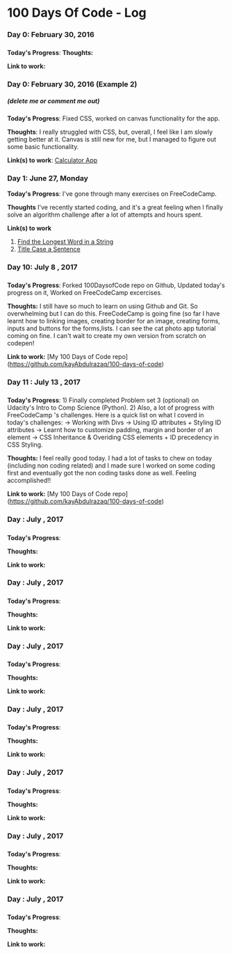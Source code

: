 # 100 Days Of Code - Log

### Day 0: February 30, 2016 
##### 

**Today's Progress**: 
**Thoughts:** 

**Link to work:** 

### Day 0: February 30, 2016 (Example 2)
##### (delete me or comment me out)

**Today's Progress**: Fixed CSS, worked on canvas functionality for the app.

**Thoughts**: I really struggled with CSS, but, overall, I feel like I am slowly getting better at it. Canvas is still new for me, but I managed to figure out some basic functionality.

**Link(s) to work**: [Calculator App](http://www.example.com)


### Day 1: June 27, Monday

**Today's Progress**: I've gone through many exercises on FreeCodeCamp.

**Thoughts** I've recently started coding, and it's a great feeling when I finally solve an algorithm challenge after a lot of attempts and hours spent.

**Link(s) to work**
1. [Find the Longest Word in a String](https://www.freecodecamp.com/challenges/find-the-longest-word-in-a-string)
2. [Title Case a Sentence](https://www.freecodecamp.com/challenges/title-case-a-sentence)

### Day 10: July 8 , 2017 
##### 

**Today's Progress**: Forked 100DaysofCode repo on Github, Updated today's progress on it, Worked on FreeCodeCamp excercises.

**Thoughts:** I still have so much to learn on using Github and Git. So overwhelming but I can do this. FreeCodeCamp is going fine (so far I have learnt how to linking images, creating border for an image, creating forms, inputs and buttons for the forms,lists. I can see the cat photo app tutorial coming on fine. I can't wait to create my own version from scratch on codepen! 

**Link to work:** [My 100 Days of Code repo] (https://github.com/kayAbdulrazaq/100-days-of-code)

### Day 11 : July 13  , 2017 
##### 

**Today's Progress**: 1) Finally completed Problem set 3 (optional) on Udacity's Intro to Comp Science (Python). 
2) Also, a lot of progress with FreeCodeCamp 's challenges. Here is a quick list on what I coverd in today's challenges: 
-> Working with Divs
-> Using ID attributes + Styling ID attributes 
-> Learnt how to customize padding, margin and  border of an element 
-> CSS Inheritance & Overiding CSS elements + ID precedency in CSS Styling. 


**Thoughts:** I feel really good today. I had a lot of tasks to chew on today (including non coding related) and I made sure I worked on some coding first and eventually got the non coding tasks done as well. Feeling accomplished!! 

**Link to work:** [My 100 Days of Code repo] (https://github.com/kayAbdulrazaq/100-days-of-code)


### Day : July  , 2017 
##### 

**Today's Progress**: 

**Thoughts:** 

**Link to work:** 


### Day : July  , 2017 
##### 

**Today's Progress**: 

**Thoughts:** 

**Link to work:** 


### Day : July  , 2017 
##### 

**Today's Progress**: 

**Thoughts:** 

**Link to work:** 


### Day : July  , 2017 
##### 

**Today's Progress**: 

**Thoughts:** 

**Link to work:** 


### Day : July  , 2017 
##### 

**Today's Progress**: 

**Thoughts:** 

**Link to work:** 


### Day : July  , 2017 
##### 

**Today's Progress**: 

**Thoughts:** 

**Link to work:** 


### Day : July  , 2017 
##### 

**Today's Progress**: 

**Thoughts:** 

**Link to work:** 




